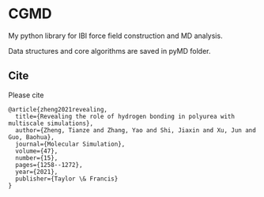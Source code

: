 # CGMD
My python library for IBI force field construction and MD analysis.

Data structures and core algorithms are saved in pyMD folder.

## Cite
Please cite

```
@article{zheng2021revealing,
  title={Revealing the role of hydrogen bonding in polyurea with multiscale simulations},
  author={Zheng, Tianze and Zhang, Yao and Shi, Jiaxin and Xu, Jun and Guo, Baohua},
  journal={Molecular Simulation},
  volume={47},
  number={15},
  pages={1258--1272},
  year={2021},
  publisher={Taylor \& Francis}
}
```
